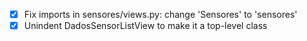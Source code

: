 - [x] Fix imports in sensores/views.py: change 'Sensores' to 'sensores'
- [x] Unindent DadosSensorListView to make it a top-level class
